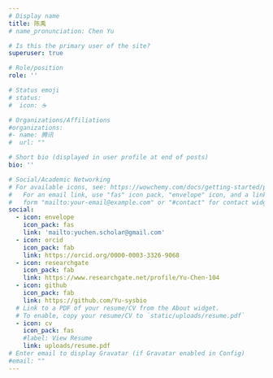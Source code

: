 ```yaml
---
# Display name
title: 陈禹
# name_pronunciation: Chen Yu

# Is this the primary user of the site?
superuser: true

# Role/position
role: ''

# Status emoji
# status:
#  icon: ☕️

# Organizations/Affiliations
#organizations:
#- name: 腾讯
#  url: ""

# Short bio (displayed in user profile at end of posts)
bio: ''

# Social/Academic Networking
# For available icons, see: https://wowchemy.com/docs/getting-started/page-builder/#icons
#   For an email link, use "fas" icon pack, "envelope" icon, and a link in the
#   form "mailto:your-email@example.com" or "#contact" for contact widget.
social:
  - icon: envelope
    icon_pack: fas
    link: 'mailto:yuchen.scholar@gmail.com'
  - icon: orcid
    icon_pack: fab
    link: https://orcid.org/0000-0003-3326-9068
  - icon: researchgate
    icon_pack: fab
    link: https://www.researchgate.net/profile/Yu-Chen-104
  - icon: github
    icon_pack: fab
    link: https://github.com/Yu-sysbio
  # Link to a PDF of your resume/CV from the About widget.
  # To enable, copy your resume/CV to `static/uploads/resume.pdf`
  - icon: cv
    icon_pack: fas
    #label: View Resume
    link: uploads/resume.pdf
# Enter email to display Gravatar (if Gravatar enabled in Config)
#email: ""
---
```

